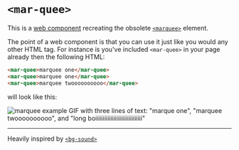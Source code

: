 # `<mar-quee>`

This is a [web component](https://developer.mozilla.org/en-US/docs/Web/Web_Components) recreating the obsolete [`<marquee>`](https://developer.mozilla.org/en-US/docs/Web/HTML/Element/marquee) element.

The point of a web component is that you can use it just like you would any other HTML tag.
For instance is you've included `<mar-quee>` in your page already then the following HTML:

```html
<mar-quee>marquee one</mar-quee>
<mar-quee>marquee one</mar-quee>
<mar-quee>marquee twoooooooooo</mar-quee>
```

will look like this:

![marquee example GIF with three lines of text: "marque one", "marquee twoooooooooo", and "long boiiiiiiiiiiiiiiiiiiiiiiiiiiiiiii"](https://cdn.glitch.com/628e1b12-c113-4c51-9428-4dc73627d104%2Fmar-quee-screen-recording.gif?v=1570939861370)

---

Heavily inspired by [`<bg-sound>`](https://github.com/feross/bg-sound)
